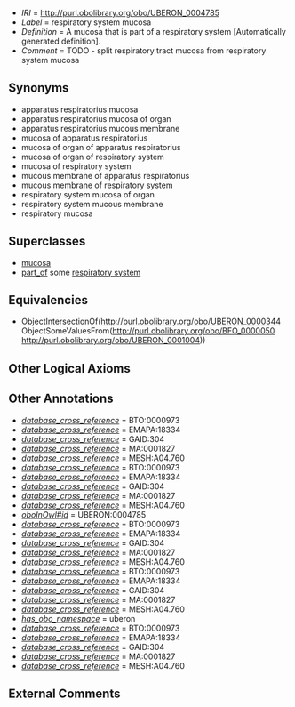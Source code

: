  * *IRI* = http://purl.obolibrary.org/obo/UBERON_0004785
 * *Label* = respiratory system mucosa
 * *Definition* = A mucosa that is part of a respiratory system [Automatically generated definition].
 * *Comment* = TODO - split respiratory tract mucosa from respiratory system mucosa

## Synonyms

 * apparatus respiratorius mucosa
 * apparatus respiratorius mucosa of organ
 * apparatus respiratorius mucous membrane
 * mucosa of apparatus respiratorius
 * mucosa of organ of apparatus respiratorius
 * mucosa of organ of respiratory system
 * mucosa of respiratory system
 * mucous membrane of apparatus respiratorius
 * mucous membrane of respiratory system
 * respiratory system mucosa of organ
 * respiratory system mucous membrane
 * respiratory mucosa

## Superclasses

 * [mucosa](../../UBERON/44/UBERON_0000344.md)
 * [part_of](../../BFO/50/BFO_0000050.md) some [respiratory system](../../UBERON/04/UBERON_0001004.md)

## Equivalencies

 * ObjectIntersectionOf(<http://purl.obolibrary.org/obo/UBERON_0000344> ObjectSomeValuesFrom(<http://purl.obolibrary.org/obo/BFO_0000050> <http://purl.obolibrary.org/obo/UBERON_0001004>))

## Other Logical Axioms


## Other Annotations

 * *[database_cross_reference](../../ef/oboInOwl#hasDbXref.md)* = BTO:0000973
 * *[database_cross_reference](../../ef/oboInOwl#hasDbXref.md)* = EMAPA:18334
 * *[database_cross_reference](../../ef/oboInOwl#hasDbXref.md)* = GAID:304
 * *[database_cross_reference](../../ef/oboInOwl#hasDbXref.md)* = MA:0001827
 * *[database_cross_reference](../../ef/oboInOwl#hasDbXref.md)* = MESH:A04.760
 * *[database_cross_reference](../../ef/oboInOwl#hasDbXref.md)* = BTO:0000973
 * *[database_cross_reference](../../ef/oboInOwl#hasDbXref.md)* = EMAPA:18334
 * *[database_cross_reference](../../ef/oboInOwl#hasDbXref.md)* = GAID:304
 * *[database_cross_reference](../../ef/oboInOwl#hasDbXref.md)* = MA:0001827
 * *[database_cross_reference](../../ef/oboInOwl#hasDbXref.md)* = MESH:A04.760
 * *[oboInOwl#id](../../id/oboInOwl#id.md)* = UBERON:0004785
 * *[database_cross_reference](../../ef/oboInOwl#hasDbXref.md)* = BTO:0000973
 * *[database_cross_reference](../../ef/oboInOwl#hasDbXref.md)* = EMAPA:18334
 * *[database_cross_reference](../../ef/oboInOwl#hasDbXref.md)* = GAID:304
 * *[database_cross_reference](../../ef/oboInOwl#hasDbXref.md)* = MA:0001827
 * *[database_cross_reference](../../ef/oboInOwl#hasDbXref.md)* = MESH:A04.760
 * *[database_cross_reference](../../ef/oboInOwl#hasDbXref.md)* = BTO:0000973
 * *[database_cross_reference](../../ef/oboInOwl#hasDbXref.md)* = EMAPA:18334
 * *[database_cross_reference](../../ef/oboInOwl#hasDbXref.md)* = GAID:304
 * *[database_cross_reference](../../ef/oboInOwl#hasDbXref.md)* = MA:0001827
 * *[database_cross_reference](../../ef/oboInOwl#hasDbXref.md)* = MESH:A04.760
 * *[has_obo_namespace](../../ce/oboInOwl#hasOBONamespace.md)* = uberon
 * *[database_cross_reference](../../ef/oboInOwl#hasDbXref.md)* = BTO:0000973
 * *[database_cross_reference](../../ef/oboInOwl#hasDbXref.md)* = EMAPA:18334
 * *[database_cross_reference](../../ef/oboInOwl#hasDbXref.md)* = GAID:304
 * *[database_cross_reference](../../ef/oboInOwl#hasDbXref.md)* = MA:0001827
 * *[database_cross_reference](../../ef/oboInOwl#hasDbXref.md)* = MESH:A04.760

## External Comments

